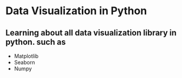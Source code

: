 # Data Visualization in Python
## Learning about all data visualization library in python. such as 
- Matplotlib
- Seaborn
- Numpy